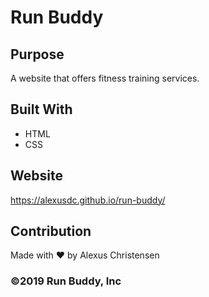 # Run Buddy 

## Purpose 
A website that offers fitness training services. 

## Built With 
* HTML 
* CSS 

## Website 
https://alexusdc.github.io/run-buddy/

## Contribution 
Made with ❤ by Alexus Christensen 


### ©️2019 Run Buddy, Inc
